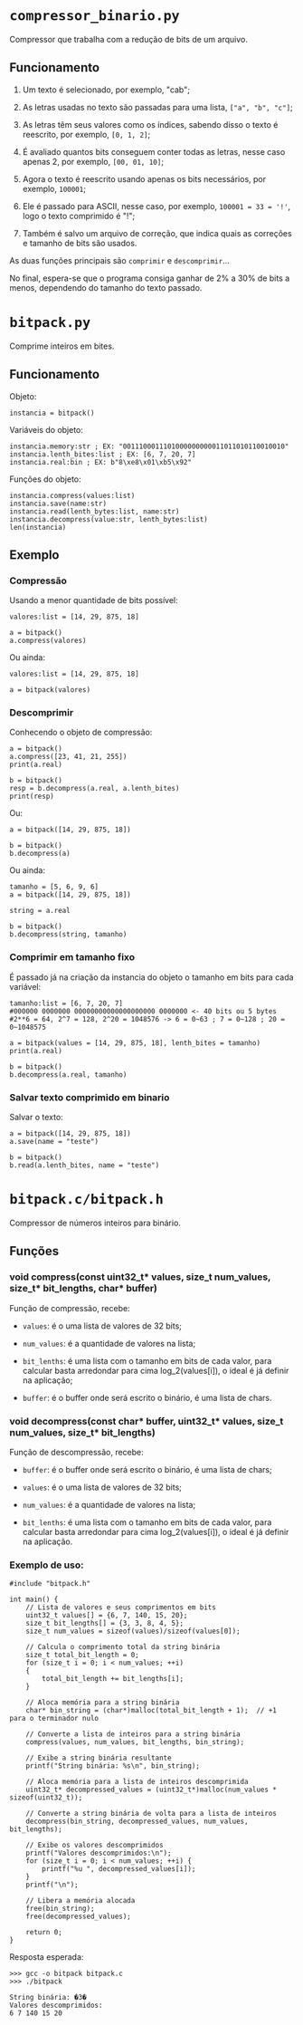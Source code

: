# ```compressor_binario.py```

Compressor que trabalha com a redução de bits de um arquivo.

## Funcionamento

1. Um texto é selecionado, por exemplo, "cab";

2. As letras usadas no texto são passadas para uma lista, `["a", "b", "c"]`;

3. As letras têm seus valores como os índices, sabendo disso o texto é reescrito, por exemplo, `[0, 1, 2]`;

4. É avaliado quantos bits conseguem conter todas as letras, nesse caso apenas 2, por exemplo, `[00, 01, 10]`;

5. Agora o texto é reescrito usando apenas os bits necessários, por exemplo, `100001`;

6. Ele é passado para ASCII, nesse caso, por exemplo, `100001 = 33 = '!'`, logo o texto comprimido é "!";

7. Também é salvo um arquivo de correção, que indica quais as correções e tamanho de bits são usados.

As duas funções principais são `comprimir` e `descomprimir`...

No final, espera-se que o programa consiga ganhar de 2% a 30% de bits a menos, dependendo do tamanho do texto passado.


# ```bitpack.py```

Comprime inteiros em bites.

## Funcionamento

Objeto:

```
instancia = bitpack()
```

Variáveis do objeto:

```
instancia.memory:str ; EX: "0011100011101000000000011011010110010010"
instancia.lenth_bites:list ; EX: [6, 7, 20, 7]
instancia.real:bin ; EX: b"8\xe8\x01\xb5\x92"
```

Funções do objeto:

```
instancia.compress(values:list)
instancia.save(name:str)
instancia.read(lenth_bytes:list, name:str)
instancia.decompress(value:str, lenth_bytes:list)
len(instancia)
```

## Exemplo


### Compressão

Usando a menor quantidade de bits possível:

```
valores:list = [14, 29, 875, 18]

a = bitpack()
a.compress(valores)
```

Ou ainda:

```
valores:list = [14, 29, 875, 18]

a = bitpack(valores)
```

### Descomprimir

Conhecendo o objeto de compressão:

```
a = bitpack()
a.compress([23, 41, 21, 255])
print(a.real)

b = bitpack()
resp = b.decompress(a.real, a.lenth_bites)
print(resp)
```

Ou:

```
a = bitpack([14, 29, 875, 18])

b = bitpack()
b.decompress(a)
```

Ou ainda:

```
tamanho = [5, 6, 9, 6]
a = bitpack([14, 29, 875, 18])

string = a.real

b = bitpack()
b.decompress(string, tamanho)
```

### Comprimir em tamanho fixo

É passado já na criação da instancia do objeto o tamanho em bits para cada variável:

```
tamanho:list = [6, 7, 20, 7]
#000000 0000000 00000000000000000000 0000000 <- 40 bits ou 5 bytes
#2**6 = 64, 2^7 = 128, 2^20 = 1048576 -> 6 = 0~63 ; 7 = 0~128 ; 20 = 0~1048575

a = bitpack(values = [14, 29, 875, 18], lenth_bites = tamanho)
print(a.real)

b = bitpack()
b.decompress(a.real, tamanho)
```

### Salvar texto comprimido em binario

Salvar o texto:

```
a = bitpack([14, 29, 875, 18])
a.save(name = "teste")

b = bitpack()
b.read(a.lenth_bites, name = "teste")
```

# ```bitpack.c/bitpack.h```

Compressor de números inteiros para binário.

## Funções

### void compress(const uint32_t* values, size_t num_values, size_t* bit_lengths, char* buffer)

Função de compressão, recebe:

- ```values```: é o uma lista de valores de 32 bits;

- ```num_values```: é a quantidade de valores na lista;

- ```bit_lenths```: é uma lista com o tamanho em bits de cada valor, para calcular basta arredondar para cima log_2(values[i]), o ideal é já definir na aplicação;

- ```buffer```: é o buffer onde será escrito o binário, é uma lista de chars.

### void decompress(const char* buffer, uint32_t* values, size_t num_values, size_t* bit_lengths)

Função de descompressão, recebe:

- ```buffer```: é o buffer onde será escrito o binário, é uma lista de chars;

- ```values```: é o uma lista de valores de 32 bits;

- ```num_values```: é a quantidade de valores na lista;

- ```bit_lenths```: é uma lista com o tamanho em bits de cada valor, para calcular basta arredondar para cima log_2(values[i]), o ideal é já definir na aplicação.


### Exemplo de uso:

```
#include "bitpack.h"

int main() {
    // Lista de valores e seus comprimentos em bits
    uint32_t values[] = {6, 7, 140, 15, 20};
    size_t bit_lengths[] = {3, 3, 8, 4, 5};
    size_t num_values = sizeof(values)/sizeof(values[0]);

    // Calcula o comprimento total da string binária
    size_t total_bit_length = 0;
    for (size_t i = 0; i < num_values; ++i)
    {
        total_bit_length += bit_lengths[i];
    }

    // Aloca memória para a string binária
    char* bin_string = (char*)malloc(total_bit_length + 1);  // +1 para o terminador nulo

    // Converte a lista de inteiros para a string binária
    compress(values, num_values, bit_lengths, bin_string);

    // Exibe a string binária resultante
    printf("String binária: %s\n", bin_string);

    // Aloca memória para a lista de inteiros descomprimida
    uint32_t* decompressed_values = (uint32_t*)malloc(num_values * sizeof(uint32_t));

    // Converte a string binária de volta para a lista de inteiros
    decompress(bin_string, decompressed_values, num_values, bit_lengths);

    // Exibe os valores descomprimidos
    printf("Valores descomprimidos:\n");
    for (size_t i = 0; i < num_values; ++i) {
        printf("%u ", decompressed_values[i]);
    }
    printf("\n");

    // Libera a memória alocada
    free(bin_string);
    free(decompressed_values);

    return 0;
}
```

Resposta esperada:

```
>>> gcc -o bitpack bitpack.c
>>> ./bitpack

String binária: �3�
Valores descomprimidos:
6 7 140 15 20
```



